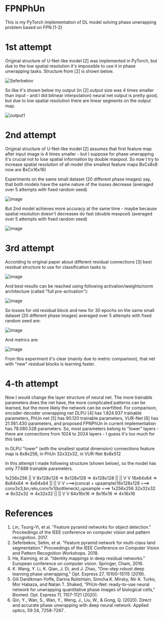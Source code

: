 # FPNPhUn
This is my PyTorch implementation of DL model solving phase unwrapping problem based on FPN [1-2]

# 1st attempt

Original structure of U-Net-like model [2] was implemented in PyTorch, but due to the low spatial resolution it's impossible to use it in phase unwrapping tasks.
Structure from [2] is shown below.

![Seferbekov](https://user-images.githubusercontent.com/73649419/116997820-94417600-acdd-11eb-97f7-a376d0444b3a.jpg)


So like it's shown below my output (in [2] output size was 4 times smaller than input - and I did bilinear interpolation) neural net output is pretty good, but due to low spatial resolution there are linear segments on the output map. 

![output1](https://user-images.githubusercontent.com/73649419/117002845-60b61a00-ace4-11eb-8ad2-c72b4c55ae72.jpg)

# 2nd attempt

Original structure of U-Net-like model [2] assumes that first feature map after input image is 4 times smaller - but I suppose for phase unwrapping it's crucial not to lose spatial information by double maxpool. 
So now I try to increase spatial resolution of all model (the smallest feature maps BxCx8x8 now are BxCx16x16)

Experiments on the same small dataset (20 different phase images) say, that both models have the same nature of the losses decrease (averaged over 5 attempts with fixed random seed)

![image](https://user-images.githubusercontent.com/73649419/117153386-34210180-adbb-11eb-9533-2ff1fcaeb155.png)


But 2nd model achieves more accuracy at the same time - maybe because spatial resolution doesn't decreases do fast (double maxpool) (averaged over 5 attempts with fixed random seed)

![image](https://user-images.githubusercontent.com/73649419/117153578-67fc2700-adbb-11eb-859e-3209325866b2.png)

# 3rd attempt

According to original paper about different residual connections [3] best residual structure to use for classification tasks is:

![image](https://user-images.githubusercontent.com/73649419/117353301-403abb00-aeb0-11eb-8d66-127dc9ef09e0.png)

And best results can be reached using following activation/weights/norm architecture (called "full pre-activation"):

![image](https://user-images.githubusercontent.com/73649419/117353643-a7f10600-aeb0-11eb-939a-d30b24469736.png)

So losses for old residual block and new for 30 epochs on the same small dataset (20 different phase images) averaged over 5 attempts with fixed random seed are:

![image](https://user-images.githubusercontent.com/73649419/117362551-af69dc80-aebb-11eb-944f-061033bb2fb2.png)

And metrics are:

![image](https://user-images.githubusercontent.com/73649419/117362663-d6281300-aebb-11eb-89f3-fbcf7885105f.png)

From this experiment it's clear (mainly due to metric comparison), that net with "new" residual blocks is learning faster.

# 4-th attempt

Now I would change the layer structure of neural net. The more trainable parameters does the net have, the more complicated patterns can be learned, but the more likely the network can be overfitted. For comparison, encoder-decoder unwrapping net DLPU [4] has 1.824.937 trainable parameters, PhUn net [5] has 90.120 trainable parameters, 
VUR-Net [6] has 21.561.430 parameters, and proposed FPNPhUn in current implementation has 78.080.528 parameters. So, most parameters belong to "lower" layers - there are connections from 1024 to 2024 layers - I guess it's too much for this task. 

In DLPU "lower" (with the smallest spatial dimension) connections feature map is 8x8x256, in PhUn 32x32x32, in VUR-Net 8x8x512

In this attempt I made following structure (shown below), so the model has only 77.688 trainable parameters. 

1x256x256
   ||
   V
8x128x128  => 8x128x128 => 4x128x128
   ||             ||
   V              V
16x64x64   => 8x64x64   => 4x64x64
   ||             ||
   V              V                      ===>(concat + upsample)16x128x128   ===> conv3x3,bn,relu,conv1x1(bottleneck),upsample ===> 1x256x256
32x32x32   => 8x32x32   => 4x32x32
   ||             ||
   V              V
64x16x16   => 8x16x16   => 4x16x16


# References
1. Lin, Tsung-Yi, et al. "Feature pyramid networks for object detection." Proceedings of the IEEE conference on computer vision and pattern recognition. 2017.
2. Seferbekov, Selim, et al. "Feature pyramid network for multi-class land segmentation." Proceedings of the IEEE Conference on Computer Vision and Pattern Recognition Workshops. 2018.
3. He, Kaiming, et al. "Identity mappings in deep residual networks." European conference on computer vision. Springer, Cham, 2016.
4. K. Wang, Y. Li, K. Qian, J. Di, and J. Zhao, “One-step robust deep learning phase unwrapping,” Opt. Express 27, 15100–15115 (2019).
5. Gili Dardikman-Yoffe, Darina Roitshtain, Simcha K. Mirsky, Nir A. Turko, Mor Habaza, and Natan T. Shaked, "PhUn-Net: ready-to-use neural network for unwrapping quantitative phase images of biological cells," Biomed. Opt. Express 11, 1107-1121 (2020).
6. Qin, Y., Wan, S., Wan, Y., Weng, J., Liu, W., & Gong, Q. (2020). Direct and accurate phase unwrapping with deep neural network. Applied optics, 59 24, 7258-7267 .
